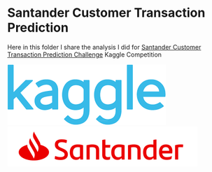 # Santander Customer Transaction Prediction

Here in this folder I share the analysis I did for [Santander Customer Transaction Prediction Challenge](https://www.kaggle.com/c/santander-customer-transaction-prediction) Kaggle Competition

![Kaggle](https://github.com/FedericoRaimondi/me/blob/master/Santander_Customer_Transaction_Prediction/data_exploration/Kaggle.png)
![Santander](https://github.com/FedericoRaimondi/me/blob/master/Santander_Customer_Transaction_Prediction/data_exploration/im-wcsanusa-logo-7-19-18.png)
